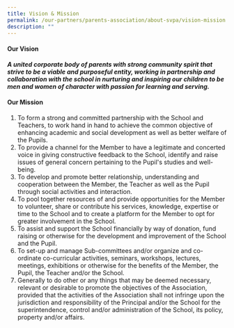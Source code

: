 ```yaml
---
title: Vision & Mission
permalink: /our-partners/parents-association/about-svpa/vision-mission
description: ""
---
```

<h4><strong>Our Vision</strong></h4>
<p><strong><em>A united corporate body of parents with strong community spirit that strive to be a viable and purposeful entity, working in partnership and collaboration with the school in nurturing and inspiring our children to be men and women of character with passion for learning and serving.</em></strong></p>
<h4><strong>Our Mission</strong></h4>
<ol>
<li>To form a strong and committed partnership with the School and Teachers, to work hand in hand to achieve the common objective of enhancing academic and social development as well as better welfare of the Pupils.&nbsp;</li>
<li>To provide a channel for the Member to have a legitimate and concerted voice in giving constructive feedback to the School, identify and raise issues of general concern pertaining to the Pupil's studies and well-being.</li>
<li>To develop and promote better relationship, understanding and cooperation between the Member, the Teacher as well as the Pupil through social activities and interaction.</li>
<li>To pool together resources of and provide opportunities for the Member to volunteer, share or contribute his services, knowledge, expertise or time to the School and to create a platform for the Member to opt for greater involvement in the School.</li>
<li>To assist and support the School financially by way of donation, fund raising or otherwise for the development and improvement of the School and the Pupil.</li>
<li>To set-up and manage Sub-committees and/or organize and co-ordinate co-curricular activities, seminars, workshops, lectures, meetings, exhibitions or otherwise for the benefits of the Member, the Pupil, the Teacher and/or the School.</li>
<li>Generally to do other or any things that may be deemed necessary, relevant or desirable to promote the objectives of the Association, provided that the activities of the Association shall not infringe upon the jurisdiction and responsibility of the Principal and/or the School for the superintendence, control and/or administration of the School, its policy, property and/or affairs.</li>
</ol>